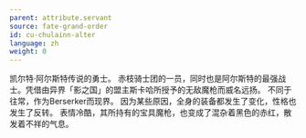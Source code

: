```yaml
---
parent: attribute.servant
source: fate-grand-order
id: cu-chulainn-alter
language: zh
weight: 0
---
```


凯尔特·阿尔斯特传说的勇士。
赤枝骑士团的一员，同时也是阿尔斯特的最强战士。凭借由异界「影之国」的盟主斯卡哈所授予的无敌魔枪而威名远扬。
不同于往常，作为Berserker而现界。
因为某些原因，全身的装备都发生了变化，性格也发生了反转。
表情冷酷，其所持有的宝具魔枪，也变成了混杂着黑色的赤红，散发着不祥的气息。
